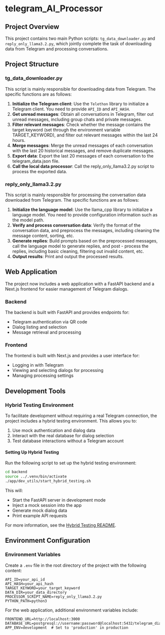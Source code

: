 # telegram_AI_Processor

## Project Overview
This project contains two main Python scripts: `tg_data_downloader.py` and `reply_only_llama3.2.py`, which jointly complete the task of downloading data from Telegram and processing conversations.

## Project Structure
### tg_data_downloader.py
This script is mainly responsible for downloading data from Telegram. The specific functions are as follows:
1. **Initialize the Telegram client**: Use the `Telethon` library to initialize a Telegram client. You need to provide `API_ID` and `API_HASH`.
2. **Get unread messages**: Obtain all conversations in Telegram, filter out unread messages, including group chats and private messages.
3. **Filter relevant messages**: Check whether the message contains the target keyword (set through the environment variable TARGET_KEYWORD), and filter out relevant messages within the last 24 hours.
4. **Merge messages**: Merge the unread messages of each conversation with the last 20 historical messages, and remove duplicate messages.
5. **Export data**: Export the last 20 messages of each conversation to the telegram_data.json file.
6. **Call the local data processor**: Call the reply_only_llama3.2.py script to process the exported data.

### reply_only_llama3.2.py
This script is mainly responsible for processing the conversation data downloaded from Telegram. The specific functions are as follows:
1. **Initialize the language model**: Use the llama_cpp library to initialize a language model. You need to provide configuration information such as the model path.
2. **Verify and process conversation data**: Verify the format of the conversation data, and preprocess the messages, including cleaning the message content, sorting, etc.
3. **Generate replies**: Build prompts based on the preprocessed messages, call the language model to generate replies, and post - process the replies, including basic cleaning, filtering out invalid content, etc.
4. **Output results**: Print and output the processed results.

## Web Application
The project now includes a web application with a FastAPI backend and a Next.js frontend for easier management of Telegram dialogs.

### Backend
The backend is built with FastAPI and provides endpoints for:
- Telegram authentication via QR code
- Dialog listing and selection
- Message retrieval and processing

### Frontend
The frontend is built with Next.js and provides a user interface for:
- Logging in with Telegram
- Viewing and selecting dialogs for processing
- Managing processing settings

## Development Tools

### Hybrid Testing Environment

To facilitate development without requiring a real Telegram connection, the project includes a hybrid testing environment. This allows you to:

1. Use mock authentication and dialog data
2. Interact with the real database for dialog selection
3. Test database interactions without a Telegram account

#### Setting Up Hybrid Testing

Run the following script to set up the hybrid testing environment:

```bash
cd backend
source ../.venv/bin/activate
./app/dev_utils/start_hybrid_testing.sh
```

This will:
- Start the FastAPI server in development mode
- Inject a mock session into the app
- Generate mock dialog data
- Print example API requests

For more information, see the [Hybrid Testing README](backend/app/dev_utils/README.md).

## Environment Configuration
### Environment Variables
Create a `.env` file in the root directory of the project with the following content:

```
API_ID=your_api_id
API_HASH=your_api_hash
TARGET_KEYWORD=your_target_keyword
DATA_DIR=your_data_directory
PROCESSOR_SCRIPT_NAME=reply_only_llama3.2.py
PYTHON_PATH=python3

```

For the web application, additional environment variables include:

```
FRONTEND_URL=http://localhost:3000
DATABASE_URL=postgresql://username:password@localhost:5432/telegram_dialog_processor
APP_ENV=development  # Set to 'production' in production
```
